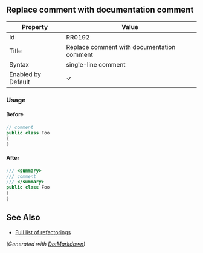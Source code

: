 ## Replace comment with documentation comment

| Property           | Value                                      |
| ------------------ | ------------------------------------------ |
| Id                 | RR0192                                     |
| Title              | Replace comment with documentation comment |
| Syntax             | single\-line comment                       |
| Enabled by Default | &#x2713;                                   |

### Usage

#### Before

```csharp
// comment
public class Foo
{
}
```

#### After

```csharp
/// <summary>
/// comment
/// </summary>
public class Foo
{
}
```

## See Also

* [Full list of refactorings](Refactorings.md)


*\(Generated with [DotMarkdown](http://github.com/JosefPihrt/DotMarkdown)\)*
